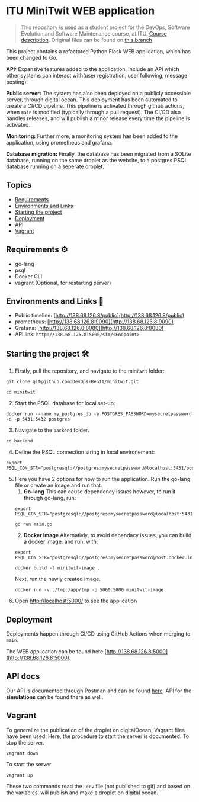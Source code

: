 # ITU MiniTwit WEB application
> This repository is used as a student project for the DevOps, Software Evolution and Software Maintenance course, at ITU. [Course description](https://learnit.itu.dk/local/coursebase/view.php?s=ft&view=public&ciid=642). Original files can be found on [this branch](https://github.com/DevOps-Ben11/minitwit/tree/Orignal-Minitwit)

This project contains a refactored Python Flask WEB application, which has been changed to Go.

**API:**
Expansive features added to the application, include an API which other systems can interact with(user registration, user following, message posting). 

**Public server:**
The system has also been deployed on a publicly accessible server, through digital ocean. This deployment has been automated to create a CI/CD pipeline. This pipeline is activated through github actions, when `main` is modified (typically through a pull request). The CI/CD also handles releases, and will publish a minor release every time the pipeline is activated. 

**Monitoring:**
Further more, a monitoring system has been added to the application, using prometheus and grafana.  

**Database migration:**
Finally, the database has been migrated from a SQLite database, running on the same droplet as the website, to a postgres PSQL database running on a seperate droplet.

## Topics 
- [Requirements](#requirements-⚙️)
- [Environments and Links](#environments-and-links-🔗)
- [Starting the project](#starting-the-project-🛠)
- [Deployment](#deployment)
- [API](#api-docs)
- [Vagrant](#vagrant)

## Requirements ⚙️
- go-lang
- psql
- Docker CLI
- vagrant (Optional, for restarting server)

## Environments and Links 🔗
- Public timeline:  [http://138.68.126.8/public](http://138.68.126.8/public)
- prometheus: [http://138.68.126.8:9090](http://138.68.126.8:9090)
- Grafana: [http://138.68.126.8:8080](http://138.68.126.8:8080)
- API link: `http://138.68.126.8:5000/sim/<Endpoint>`

## Starting the project 🛠
1. Firstly, pull the repository, and navigate to the minitwit folder:
``` 
git clone git@github.com:DevOps-Ben11/minitwit.git
```
```
cd minitwit
```
2. Start the PSQL database for local set-up: 
```
docker run --name my_postgres_db -e POSTGRES_PASSWORD=mysecretpassword -d -p 5431:5432 postgres
```
3. Navigate to the `backend` folder.
```
cd backend
``` 
4. Define the PSQL connection string in local environement: 
```
export PSQL_CON_STR="postgresql://postgres:mysecretpassword@localhost:5431/postgres"
```

5. Here you have 2 options for how to run the application. Run the go-lang file or create an image and run that. 
    1. **Go-lang** This can cause dependency issues however, to run it through go-lang, run: 
    ```
    export PSQL_CON_STR="postgresql://postgres:mysecretpassword@localhost:5431/postgres"
    ```
    ```
    go run main.go
    ```
    2. **Docker image** Alternativly, to avoid dependacy issues, you can build a docker image. and run, with:
    ```   
    export PSQL_CON_STR="postgresql://postgres:mysecretpassword@host.docker.internal:5431/postgres"
    ```
    ```
    docker build -t minitwit-image .
    ```
    Next, run the newly created image.
    ```
    docker run -v ./tmp:/app/tmp -p 5000:5000 minitwit-image
    ```
5. Open [http://localhost:5000/](http://localhost:5000/) to see the application

## Deployment
Deployments happen through CI/CD using GitHub Actions when merging to `main`.

The WEB application can be found here [http://138.68.126.8:5000](http://138.68.126.8:5000).

## API docs
Our API is documented through Postman and can be found [here](https://documenter.getpostman.com/view/1487273/2sA2rCU2He#intro). API for the **simulations** can be found there as well.


## Vagrant
To generalize the publication of the droplet on digitalOcean, Vagrant files have been used. Here, the procedure to start the server is documented. 
To stop the server. 
```
vagrant down
```

To start the server 
```
vagrant up
```

These two commands read the `.env` file (not published to git) and based on the variables, will publish and make a droplet on digital ocean. 
